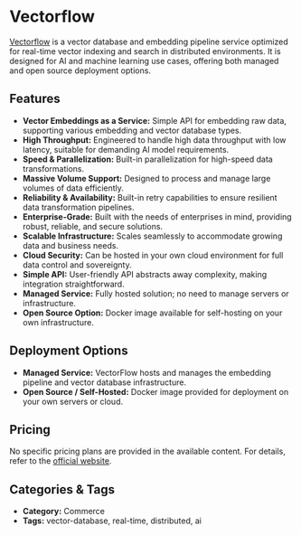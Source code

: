 # Vectorflow

[Vectorflow](https://www.getvectorflow.com/) is a vector database and embedding pipeline service optimized for real-time vector indexing and search in distributed environments. It is designed for AI and machine learning use cases, offering both managed and open source deployment options.

## Features

- **Vector Embeddings as a Service:** Simple API for embedding raw data, supporting various embedding and vector database types.
- **High Throughput:** Engineered to handle high data throughput with low latency, suitable for demanding AI model requirements.
- **Speed & Parallelization:** Built-in parallelization for high-speed data transformations.
- **Massive Volume Support:** Designed to process and manage large volumes of data efficiently.
- **Reliability & Availability:** Built-in retry capabilities to ensure resilient data transformation pipelines.
- **Enterprise-Grade:** Built with the needs of enterprises in mind, providing robust, reliable, and secure solutions.
- **Scalable Infrastructure:** Scales seamlessly to accommodate growing data and business needs.
- **Cloud Security:** Can be hosted in your own cloud environment for full data control and sovereignty.
- **Simple API:** User-friendly API abstracts away complexity, making integration straightforward.
- **Managed Service:** Fully hosted solution; no need to manage servers or infrastructure.
- **Open Source Option:** Docker image available for self-hosting on your own infrastructure.

## Deployment Options

- **Managed Service:** VectorFlow hosts and manages the embedding pipeline and vector database infrastructure.
- **Open Source / Self-Hosted:** Docker image provided for deployment on your own servers or cloud.

## Pricing

No specific pricing plans are provided in the available content. For details, refer to the [official website](https://www.getvectorflow.com/).

## Categories & Tags

- **Category:** Commerce
- **Tags:** vector-database, real-time, distributed, ai